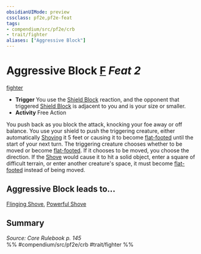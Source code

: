 ```yaml
---
obsidianUIMode: preview
cssclass: pf2e,pf2e-feat
tags:
- compendium/src/pf2e/crb
- trait/fighter
aliases: ["Aggressive Block"]
---
```

# Aggressive Block  [F](chapter-9-playing-the-game.md#Actions "Free Action") *Feat 2*  
[fighter](Reference/Rules/Traits/fighter.md "Fighter Class Trait")  

- **Trigger** You use the [Shield Block](Reference/Compendium/Feats/shield-block.md) reaction, and the opponent that triggered [Shield Block](Reference/Compendium/Feats/shield-block.md) is adjacent to you and is your size or smaller.
- **Activity** Free Action

You push back as you block the attack, knocking your foe away or off balance. You use your shield to push the triggering creature, either automatically [Shoving](Reference/Rules/Actions/shove.md) it 5 feet or causing it to become [flat-footed](conditions.md#Flat-footed) until the start of your next turn. The triggering creature chooses whether to be moved or become [flat-footed](conditions.md#Flat-footed). If it chooses to be moved, you choose the direction. If the [Shove](Reference/Rules/Actions/shove.md) would cause it to hit a solid object, enter a square of difficult terrain, or enter another creature's space, it must become [flat-footed](conditions.md#Flat-footed) instead of being moved.

## Aggressive Block leads to...

[Flinging Shove](flinging-shove.md), [Powerful Shove](powerful-shove.md)

## Summary

*Source: Core Rulebook p. 145*  
%% #compendium/src/pf2e/crb #trait/fighter %%